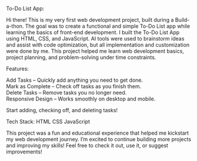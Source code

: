 To-Do List App:

Hi there! This is my very first web development project, built during a Build-a-thon. The goal was to create a functional and simple To-Do List app while learning the basics of front-end development. I built the To-Do List App using HTML, CSS, and JavaScript. AI tools were used to brainstorm ideas and assist with code optimization, but all implementation and customization were done by me. This project helped me learn web development basics, project planning, and problem-solving under time constraints.


Features:

Add Tasks – Quickly add anything you need to get done.  
Mark as Complete – Check off tasks as you finish them.  
Delete Tasks – Remove tasks you no longer need.  
Responsive Design – Works smoothly on desktop and mobile.  

Start adding, checking off, and deleting tasks!


Tech Stack:
HTML
CSS
JavaScript

This project was a fun and educational experience that helped me kickstart my web development journey. I’m excited to continue building more projects and improving my skills! Feel free to check it out, use it, or suggest improvements!
